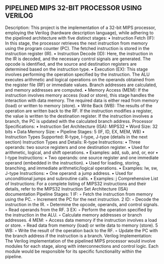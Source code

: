 ## PIPELINED MIPS 32-BIT PROCESSOR USING VERILOG
Description:
This project is the implementation of a 32-bit MIPS processor, employing the Verilog (hardware description language), while adhering to the pipelined architecture with five distinct stages:
	•	Instruction Fetch (IF): In this stage, the processor retrieves the next instruction from memory using the program counter (PC). The fetched instruction is stored in the instruction register (IR).
	•	Instruction Decode (ID): Here, the instruction in the IR is decoded, and the necessary control signals are generated. The opcode is identified, and the source and destination registers are determined based on the instruction type.
	•	Execution (EX): This stage involves performing the operation specified by the instruction. The ALU executes arithmetic and logical operations on the operands obtained from the register file (RF) or immediate values. Branch addresses are calculated, and memory addresses are computed.
	•	Memory Access (MEM): If the instruction involves memory access (load or store), this stage handles the interaction with data memory. The required data is either read from memory (load) or written to memory (store).
	•	Write Back (WB): The results of the operation are written back to the RF. If the instruction modifies a register, the value is written to the destination register. If the instruction involves a branch, the PC is updated with the calculated branch address.
Processor Specifications:
	•	Instruction Set Architecture (ISA): MIPS32
	•	Word Size: 32 bits
	•	Data Memory Size: 
	•	Pipeline Stages: 5 (IF, ID, EX, MEM, WB)
	•	Instruction Types Supported: R-type, I-type, J-type (details in the next section)
Instruction Types and Details:
R-type Instructions:
	•	Three operands: two source registers and one destination register.
	•	Used for arithmetic, logical, and shift operations.
	•	Examples: add, sub, and, or, eor
	•	
I-type Instructions:
	•	Two operands: one source register and one immediate operand (embedded in the instruction).
	•	Used for loading, storing, branching, and immediate arithmetic/logical operations.
	•	Examples: lw, sw,
J-type Instructions:
	•	One operand: a jump address.
	•	Used for unconditional jumps and subroutine calls.
	•	Examples: j
Comprehensive List of Instructions:
For a complete listing of MIPS32 instructions and their details, refer to the MIPS32 Instruction Set Architecture (ISA) documentation
Pipeline Stages:
	1	IF:
	◦	Fetch the instruction from memory using the PC.
	◦	Increment the PC for the next instruction.
	2	ID:
	◦	Decode the instruction in the IR.
	◦	Determine the opcode, operands, and control signals.
	◦	Read operands from the RF.
	3	EX:
	◦	Perform the operation specified by the instruction in the ALU.
	◦	Calculate memory addresses or branch addresses.
	4	MEM:
	◦	Access data memory if the instruction involves a load or store.
	◦	Read data from memory (load) or write data to memory (store).
	5	WB:
	◦	Write the result of the operation back to the RF.
	◦	Update the PC with the branch address if the instruction is a branch.
Verilog Implementation:
The Verilog implementation of the pipelined MIPS processor would involve modules for each stage, along with interconnections and control logic. Each module would be responsible for its specific functionality within the pipeline.